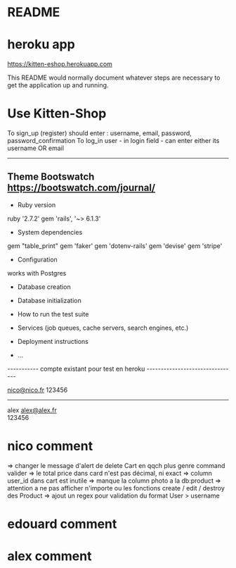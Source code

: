 # README

# heroku app

https://kitten-eshop.herokuapp.com

This README would normally document whatever steps are necessary to get the
application up and running.

# Use Kitten-Shop

To sign_up (register) should enter : username, email, password, password_confirmation
To log_in user - in login field - can enter either its username OR email 


--------------------------------
Theme Bootswatch
https://bootswatch.com/journal/
--------------------------------

* Ruby version

ruby '2.7.2'
gem 'rails', '~> 6.1.3'

* System dependencies

gem "table_print"
gem 'faker'
gem 'dotenv-rails'
gem 'devise'
gem 'stripe'

* Configuration

works with Postgres

* Database creation

* Database initialization

* How to run the test suite

* Services (job queues, cache servers, search engines, etc.)

* Deployment instructions

* ...

  
----------- compte existant pour test en heroku --------------------------------

nico@nico.fr
123456

--------------------------------

alex
alex@alex.fr  
123456

# nico comment 

=> changer le message d'alert de delete Cart en qqch plus genre command valider 
=> le total price dans card n'est pas décimal, ni exact
=> column user_id dans cart est inutile
=> manque la column photo a la db:product
=> attention a ne pas afficher n'importe ou les fonctions create / edit / destroy des Product
=> ajout un regex pour validation du format User > username

# edouard comment 


# alex comment